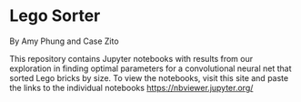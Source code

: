 # Lego Sorter

By Amy Phung and Case Zito

This repository contains Jupyter notebooks with results from our exploration in finding optimal parameters for a convolutional neural net that sorted Lego bricks by size. To view the notebooks, visit this site and paste the links to the individual notebooks https://nbviewer.jupyter.org/
